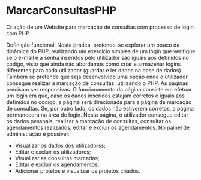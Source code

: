 # MarcarConsultasPHP
Criação de um Website para marcação de consultas com processo de login com PHP.

Definição funcional:
Nesta prática, pretende-se explorar um pouco da dinâmica do PHP, realizando um exercício simples de um login que verifique se o e-mail e a senha inseridos pelo utilizador são iguais aos definidos no código, visto que ainda não abordámos como criar e armazenar logins diferentes para cada utilizador (guardar e ler
dados na base de dados). 
Também se pretende que seja desenvolvido uma opção onde o utilizador consegue realizar a marcação de consultas, utilizando o PHP. 
As páginas precisam ser responsivas.
O funcionamento da página consiste em efetuar um login em que, caso os dados inseridos estejam corretos e iguais aos definidos no código, a página será direcionada para a página de marcação de consultas.
Se, por outro lado, os dados não estiverem corretos, a página permanecerá na área de login. 
Nesta página, o utilizador consegue editar os dados pessoais, realizar a marcação de consultas, consultar os agendamentos realizados, editar e excluir os agendamentos.
No painel de administração é possível:
- Visualizar os dados dos utilizadorss;
- Editar e excluir os utilizadores;
- Visualizar as consultas marcadas;
- Editar e excluir os agendamentos;
- Adicionar projetos e visualizar os projetos criados.
